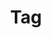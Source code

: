 ---
layout: pattern.njk
key: tag-lean_it
title: Tag
alternativetitle: Tag
parent: components-lean_it
image: lean/overview/tag.webp
keywords: tag, badge, label, chip
order: 280
availablelanguages: 
    - de
    - en
---